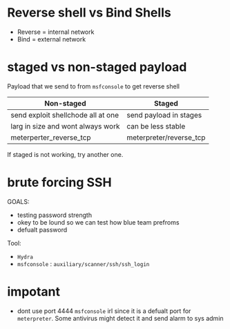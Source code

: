 # Reverse shell vs Bind Shells

- Reverse = internal network
- Bind = external network

# staged vs non-staged payload

Payload that we send to from ```msfconsole``` to get reverse shell

| Non-staged                         | Staged                  |
| ---------------------------------- | ----------------------- |
| send exploit shellchode all at one | send payload in stages  |
| larg in size and wont always work  | can be less stable      |
| meterperter_reverse_tcp            | meterpreter/reverse_tcp |

If staged is not working, try another one.


# brute forcing SSH
GOALS:
- testing password strength
- okey to be lound so we can test how blue team prefroms
- defualt password


Tool:
- ```Hydra```
- ```msfconsole``` : ```auxiliary/scanner/ssh/ssh_login```


# impotant
- dont use port 4444 ```msfconsole``` irl since it is a defualt port for ```meterpreter```. Some antivirus might detect it and send alarm to sys admin


